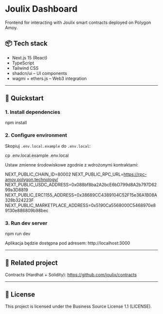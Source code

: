 # Joulix Dashboard

Frontend for interacting with Joulix smart contracts deployed on Polygon Amoy.

## 📦 Tech stack
- Next.js 15 (React)
- TypeScript
- Tailwind CSS
- shadcn/ui – UI components
- wagmi + ethers.js – Web3 integration

---

## 🚀 Quickstart

### 1. Install dependencies
npm install

### 2. Configure environment
Skopiuj `.env.local.example` do `.env.local`:

cp .env.local.example .env.local

Ustaw zmienne środowiskowe zgodnie z wdrożonymi kontraktami:

NEXT_PUBLIC_CHAIN_ID=80002
NEXT_PUBLIC_RPC_URL=https://rpc-amoy.polygon.technology/
NEXT_PUBLIC_USDC_ADDRESS=0x088bf8ba2A2bcE6bD799d8A2b797D6299a3D8819
NEXT_PUBLIC_ERC1155_ADDRESS=0x38689CC4389104C52F15e36A1B08A328b324223F
NEXT_PUBLIC_MARKETPLACE_ADDRESS=0x5190Ca5568000C5468970e89130e886809b98bec

### 3. Run dev server
npm run dev

Aplikacja będzie dostępna pod adresem: http://localhost:3000

---

## 🔗 Related project
Contracts (Hardhat + Solidity): https://github.com/joulix/contracts

---

## 📝 License
This project is licensed under the Business Source License 1.1 (LICENSE).
